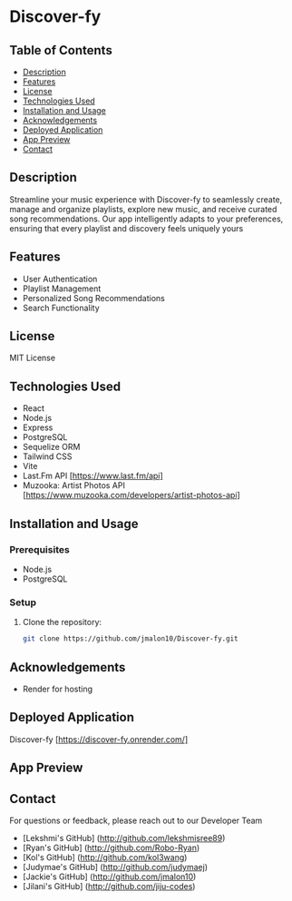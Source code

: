 # Discover-fy

## Table of Contents
- [Description](#description)
- [Features](#features)
- [License](#license)
- [Technologies Used](#technologies-used)
- [Installation and Usage](#installation-and-usage)
- [Acknowledgements](#acknowledgements)
- [Deployed Application](#deployed-application)
- [App Preview](#app-preview)
- [Contact](#contact)

## Description
Streamline your music experience with Discover-fy to seamlessly create, manage and organize playlists, explore new music, and receive curated song recommendations. Our app intelligently adapts to your preferences, ensuring that every playlist and discovery feels uniquely yours


## Features
- User Authentication
- Playlist Management
- Personalized Song Recommendations
- Search Functionality

## License
MIT License

## Technologies Used
- React
- Node.js
- Express
- PostgreSQL
- Sequelize ORM
- Tailwind CSS
- Vite
- Last.Fm API [https://www.last.fm/api]
- Muzooka: Artist Photos API [https://www.muzooka.com/developers/artist-photos-api]

## Installation and Usage

### Prerequisites
- Node.js
- PostgreSQL

### Setup
1. Clone the repository:
   ```bash
   git clone https://github.com/jmalon10/Discover-fy.git

## Acknowledgements
- Render for hosting

## Deployed Application
Discover-fy [https://discover-fy.onrender.com/]

## App Preview


## Contact
For questions or feedback, please reach out to our Developer Team
- [Lekshmi's GitHub] (http://github.com/lekshmisree89)
- [Ryan's GitHub] (http://github.com/Robo-Ryan)
- [Kol's GitHub] (http://github.com/kol3wang)
- [Judymae's GitHub] (http://github.com/judymaej)
- [Jackie's GitHub] (http://github.com/jmalon10)
- [Jilani's GitHub] (http://github.com/jiju-codes)

